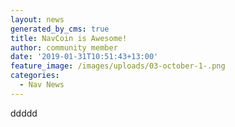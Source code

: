 ```yaml
---
layout: news
generated_by_cms: true
title: NavCoin is Awesome!
author: community member
date: '2019-01-31T10:51:43+13:00'
feature_image: /images/uploads/03-october-1-.png
categories:
  - Nav News
---
```

ddddd
